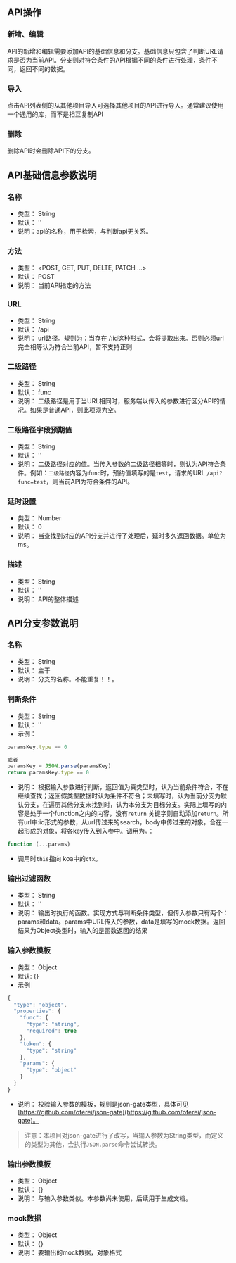 ## API操作
### 新增、编辑
 API的新增和编辑需要添加API的基础信息和分支。基础信息只包含了判断URL请求是否为当前API。分支则对符合条件的API根据不同的条件进行处理，条件不同，返回不同的数据。

### 导入
 点击API列表侧的从其他项目导入可选择其他项目的API进行导入。通常建议使用一个通用的库，而不是相互复制API

### 删除
  删除API时会删除API下的分支。

## API基础信息参数说明

### 名称
 - 类型： String
 - 默认： ''
 - 说明：api的名称，用于检索，与判断api无关系。

### 方法
 - 类型： <POST, GET, PUT, DELTE, PATCH ...>
 - 默认： POST
 - 说明： 当前API指定的方法

### URL
 - 类型： String
 - 默认： /api
 - 说明： url路径。规则为：当存在 /:id这种形式，会将提取出来。否则必须url完全相等认为符合当前API，暂不支持正则

### 二级路径
 - 类型： String
 - 默认： func
 - 说明： 二级路径是用于当URL相同时，服务端以传入的参数进行区分API的情况。如果是普通API，则此项须为空。

### 二级路径字段预期值
 - 类型： String
 - 默认： ''
 - 说明： 二级路径对应的值。当传入参数的二级路径相等时，则认为API符合条件。例如：`二级路径`内容为`func`时，预约值填写的是`test`，请求的URL `/api?func=test`，则当前API为符合条件的API。

### 延时设置
  - 类型： Number
  - 默认： 0
  - 说明： 当查找到对应的API分支并进行了处理后，延时多久返回数据。单位为ms。

### 描述
 - 类型： String
 - 默认： ''
 - 说明： API的整体描述


## API分支参数说明

### 名称
 - 类型： String
 - 默认： 主干
 - 说明： 分支的名称。不能重复！！。

### 判断条件
 - 类型： String
 - 默认： ''
 - 示例：

```javascript
paramsKey.type == 0

或者
paramsKey = JSON.parse(paramsKey)
return paramsKey.type == 0

```
 - 说明： 根据输入参数进行判断，返回值为真类型时，认为当前条件符合，不在继续查找；返回假类型数据时认为条件不符合；未填写时，认为当前分支为默认分支，在遍历其他分支未找到时，认为本分支为目标分支。实际上填写的内容是处于一个function之内的内容，没有`return` 关键字则自动添加`return`。所有url中:id形式的参数，从url传过来的search，body中传过来的对象，合在一起形成的对象，将各key传入到入参中。调用为。：
 ```javascript
 function (...params)
```

 - 调用时`this`指向 koa中的`ctx`。


 ### 输出过滤函数
  - 类型： String
  - 默认： ''
  - 说明： 输出时执行的函数。实现方式与判断条件类型，但传入参数只有两个： params和data。params中URL传入的参数，data是填写的mock数据。返回结果为Object类型时，输入的是函数返回的结果

### 输入参数模板
 - 类型： Object
 - 默认: {}
 - 示例
```javascript
{
  "type": "object",
  "properties": {
    "func": {
      "type": "string",
      "required": true
    },
    "token": {
      "type": "string"
    },
    "params": {
      "type": "object"
    }
  }
}
```
 - 说明： 校验输入参数的模板，规则是json-gate类型，具体可见[https://github.com/oferei/json-gate](https://github.com/oferei/json-gate)。
 > 注意：本项目对json-gate进行了改写，当输入参数为String类型，而定义的类型为其他，会执行`JSON.parse`命令尝试转换。

### 输出参数模板
 - 类型： Object
 - 默认： {}
 - 说明： 与输入参数类似。本参数尚未使用，后续用于生成文档。

### mock数据
 - 类型： Object
 - 默认： {}
 - 说明： 要输出的mock数据，对象格式

